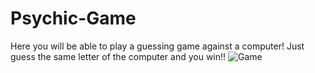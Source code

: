 # Psychic-Game
Here you will be able to play a guessing game against a computer! Just guess the same letter of the computer and you win!!
![Game](images/game.png)
